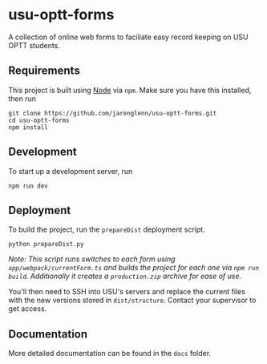# usu-optt-forms

A collection of online web forms to faciliate easy record keeping on USU OPTT students.

## Requirements

This project is built using [Node](https://nodejs.org/en/) via `npm`. Make sure you have this installed, then run

```
git clone https://github.com/jarenglenn/usu-optt-forms.git
cd usu-optt-forms
npm install
```

## Development

To start up a development server, run

```
npm run dev
```

## Deployment

To build the project, run the `prepareDist` deployment script.

```
python prepareDist.py
```

_Note: This script runs switches to each form using `app/webpack/currentForm.ts` and builds the project for each one via `npm run build`. Additionally it creates a `production.zip` archive for ease of use._

You'll then need to SSH into USU's servers and replace the current files with the new versions stored in `dist/structure`. Contact your supervisor to get access.

## Documentation

More detailed documentation can be found in the `docs` folder.

